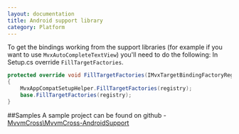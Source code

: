 ```yaml
---
layout: documentation
title: Android support library
category: Platform
---
```

To get the bindings working from the support libraries (for example if you want to use `MvxAutoCompleteTextView`) you'll need to do the following:
In Setup.cs override `FillTargetFactories`.
```csharp
protected override void FillTargetFactories(IMvxTargetBindingFactoryRegistry registry)
{
    MvxAppCompatSetupHelper.FillTargetFactories(registry);
    base.FillTargetFactories(registry);
}
```

##Samples
A sample project can be found on github - [MvvmCross\MvvmCross-AndroidSupport](https://github.com/MvvmCross/MvvmCross-AndroidSupport)